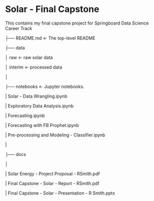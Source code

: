 # Solar - Final Capstone

This contains my final capstone project for Springboard Data Science Career Track

├── README.md           <- The top-level README 

├── data

│    raw                <- raw solar data

│    interim            <- processed data

│

├── notebooks           <- Jupyter notebooks. 

|     Solar - Data Wrangling.ipynb

|     Exploratory Data Analysis.ipynb

|     Forecasting.ipynb

|     Forecasting with FB Prophet.ipynb

|     Pre-processing and Modeling - Classifier.ipynb

|

├── docs            

│

|     Solar Energy - Project Proposal - RSmith.pdf

|     Final Capstone - Solar - Report - RSmith.pdf

|     Final Capstone - Solar - Presentation - R Smith.pptx

